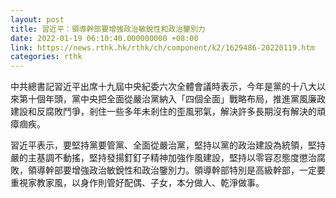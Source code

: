 ```yaml
---
layout: post
title: 習近平：領導幹部要增強政治敏銳性和政治鑒別力
date: 2022-01-19 06:10:40.000000000 +08:00
link: https://news.rthk.hk/rthk/ch/component/k2/1629486-20220119.htm
categories: rthk
---
```


中共總書記習近平出席十九屆中央紀委六次全體會議時表示，今年是黨的十八大以來第十個年頭，黨中央把全面從嚴治黨納入「四個全面」戰略布局，推進黨風廉政建設和反腐敗鬥爭，剎住一些多年未剎住的歪風邪氣，解決許多長期沒有解決的頑瘴痼疾。

習近平表示，要堅持黨要管黨、全面從嚴治黨，堅持以黨的政治建設為統領，堅持嚴的主基調不動搖，堅持發揚釘釘子精神加強作風建設，堅持以零容忍態度懲治腐敗，領導幹部要增強政治敏銳性和政治鑒別力。領導幹部特別是高級幹部，一定要重視家教家風，以身作則管好配偶、子女，本分做人、乾淨做事。
